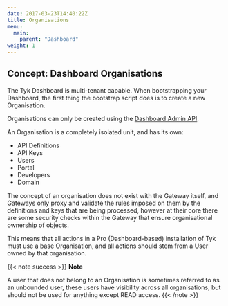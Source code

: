 ```yaml
---
date: 2017-03-23T14:40:22Z
title: Organisations
menu:
  main:
    parent: "Dashboard"
weight: 1 
---
```


## Concept: Dashboard Organisations

The Tyk Dashboard is multi-tenant capable. When bootstrapping your Dashboard, the first thing the bootstrap script does is to create a new Organisation.

Organisations can only be created using the [Dashboard Admin API](/tyk-apis/tyk-dashboard-admin-api/organisations/).

An Organisation is a completely isolated unit, and has its own:

* API Definitions
* API Keys
* Users
* Portal
* Developers
* Domain

The concept of an organisation does not exist with the Gateway itself, and Gateways only proxy and validate the rules imposed on them by the definitions and keys that are being processed, however at their core there are some security checks within the Gateway that ensure organisational ownership of objects.

This means that all actions in a Pro (Dashboard-based) installation of Tyk must use a base Organisation, and all actions should stem from a User owned by that organisation.

{{< note success >}}
**Note**  

A user that does not belong to an Organisation is sometimes referred to as an unbounded user, these users have visibility across all organisations, but should not be used for anything except READ access.
{{< /note >}}


